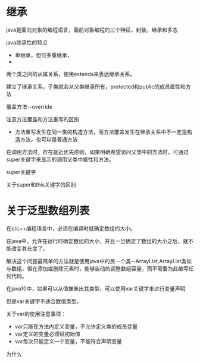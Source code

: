 

# 继承
java是面向对象的编程语言，面前对象编程的三个特征，封装，继承和多态



java继承性的特点
- 单继承，但可多重继承，
- 


两个类之间的从属关系，使用extends来表达继承关系。

建立了继承关系，子类就会从父类继承所有，protected和public的成员属性和方法




覆盖方法--override


注意方法覆盖和方法重写的区别
- 方法重写发生在同一类的构造方法，而方法覆盖发生在继承关系中不一定是构造方法，也可以是普通方法




在调用方法时，存在就近优先原则，如果明确希望访问父类中的方法时，可通过super关键字来显示的调用父类中属性和方法。

super关键字

关于super和this关键字的区别



# 关于泛型数组列表

在c/c++编程语言中，必须在编译时就确定数组的大小。

在java中，允许在运行时确定数组的大小，并且一旦确定了数组的大小之后，就不能改变其长度了。

解决这个问题最简单的方法就是使用java中的另一个类--ArrayList,ArrayList类似与数组，但在添加或删除元素时，能够自动的调整数组容量，而不需要为此编写任何代码。




在java10中，如果可以从值推断出其类型，可以使用var关键字来进行变量声明

但是var关键字不适合数值类型，


关于var的使用注意事项：
- var只能在方法内定义变量，不允许定义类的成员变量
- var定义的变量必须赋初始值
- var每次只能定义一个变量，不能符合声明变量


为什么
